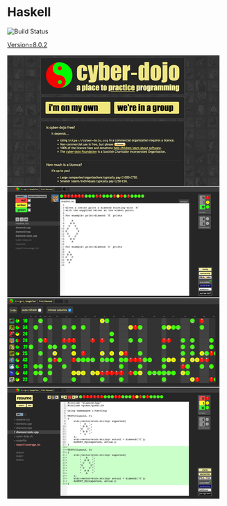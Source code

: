 # Haskell

![Build Status](https://travis-ci.org/cyber-dojo-languages/haskell.svg?branch=master)

[Version=8.0.2](https://github.com/cyber-dojo-languages/haskell/blob/master/check_version.sh)

![cyber-dojo.org home page](https://github.com/cyber-dojo/cyber-dojo/blob/master/shared/home_page_snapshot.png)
